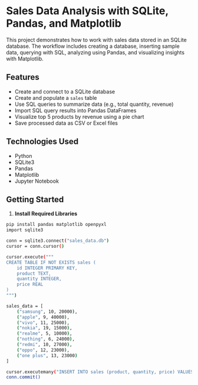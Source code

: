 # Sales Data Analysis with SQLite, Pandas, and Matplotlib

This project demonstrates how to work with sales data stored in an SQLite database. The workflow includes creating a database, inserting sample data, querying with SQL, analyzing using Pandas, and visualizing insights with Matplotlib.

## Features

- Create and connect to a SQLite database
- Create and populate a `sales` table
- Use SQL queries to summarize data (e.g., total quantity, revenue)
- Import SQL query results into Pandas DataFrames
- Visualize top 5 products by revenue using a pie chart
- Save processed data as CSV or Excel files

## Technologies Used

- Python
- SQLite3
- Pandas
- Matplotlib
- Jupyter Notebook

## Getting Started

1. **Install Required Libraries**

```bash
pip install pandas matplotlib openpyxl
import sqlite3

conn = sqlite3.connect("sales_data.db")
cursor = conn.cursor()

cursor.execute("""
CREATE TABLE IF NOT EXISTS sales (
    id INTEGER PRIMARY KEY,
    product TEXT,
    quantity INTEGER,
    price REAL
)
""")

sales_data = [
    ("samsung", 10, 20000),
    ("apple", 9, 40000),
    ("vivo", 11, 25000),
    ("nokia", 19, 15000),
    ("realme", 5, 10000),
    ("nothing", 6, 24000),
    ("redmi", 10, 27000),
    ("oppo", 12, 23000),
    ("one plus", 13, 23000)
]

cursor.executemany("INSERT INTO sales (product, quantity, price) VALUES (?, ?, ?)", sales_data)
conn.commit()

